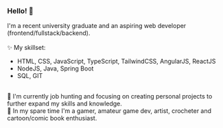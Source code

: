 ### Hello! 👾
I'm a recent university graduate and an aspiring web developer (frontend/fullstack/backend).
<br /><br />✨ My skillset:
- HTML, CSS, JavaScript, TypeScript, TailwindCSS, AngularJS, ReactJS
- NodeJS, Java, Spring Boot
- SQL, GIT

<br />💜 I'm currently job hunting and focusing on creating personal projects to further expand my skills and knowledge.
<br />💜 In my spare time I'm a gamer, amateur game dev, artist, crocheter and cartoon/comic book enthusiast.

